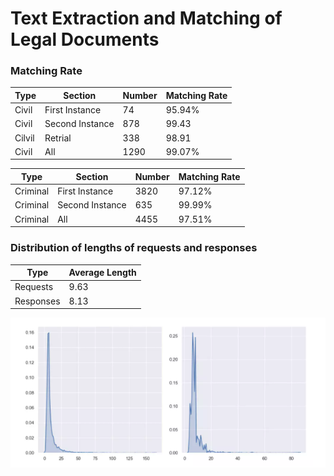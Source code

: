 # Text Extraction and Matching of Legal Documents
### Matching Rate 

| Type   | Section         | Number | Matching Rate |
| ------ | --------------- | ------ | ------------- |
| Civil  | First Instance  | 74     | 95.94%        |
| Civil  | Second Instance | 878    | 99.43         |
| Cilvil | Retrial         | 338    | 98.91         |
| Civil  | All             | 1290   | 99.07%        |

| Type     | Section         | Number | Matching Rate |
| -------- | --------------- | ------ | ------------- |
| Criminal | First Instance  | 3820   | 97.12%        |
| Criminal | Second Instance | 635    | 99.99%        |
| Criminal | All             | 4455   | 97.51%        |

### Distribution of lengths of requests and responses

| Type      | Average Length |
| --------- | -------------- |
| Requests  | 9.63           |
| Responses | 8.13           |

![image-20220324145136393](https://raw.githubusercontent.com/xiaominglalala/pic/main/img/image-20220324145136393.png)
